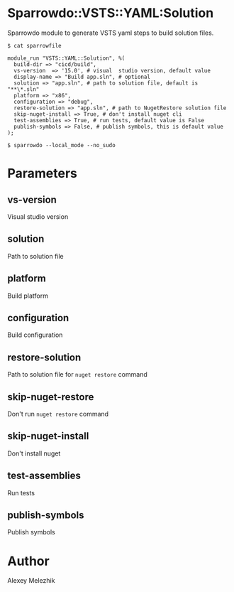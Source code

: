 # Sparrowdo::VSTS::YAML:Solution

Sparrowdo module to generate VSTS yaml steps to build solution files.

    $ cat sparrowfile

    module_run "VSTS::YAML::Solution", %(
      build-dir => "cicd/build",
      vs-version  => '15.0', # visual  studio version, default value
      display-name => "Build app.sln", # optional
      solution => "app.sln", # path to solution file, default is "**\*.sln"
      platform => "x86",
      configuration => "debug",
      restore-solution => "app.sln", # path to NugetRestore solution file
      skip-nuget-install => True, # don't install nuget cli
      test-assemblies => True, # run tests, default value is False
      publish-symbols => False, # publish symbols, this is default value
    );

    $ sparrowdo --local_mode --no_sudo

# Parameters

## vs-version

Visual studio version

## solution

Path to solution file

## platform
  
Build platform

## configuration

Build configuration

## restore-solution

Path to solution file for `nuget restore` command

## skip-nuget-restore

Don't run `nuget restore` command

## skip-nuget-install

Don't install nuget

## test-assemblies

Run tests

## publish-symbols


Publish symbols


# Author

Alexey Melezhik

